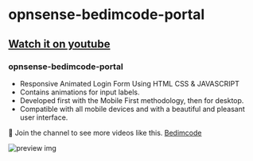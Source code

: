 # opnsense-bedimcode-portal
## [Watch it on youtube](https://youtu.be/yEYd6D0Yno0)
### opnsense-bedimcode-portal

- Responsive Animated Login Form Using HTML CSS & JAVASCRIPT
- Contains animations for input labels.
- Developed first with the Mobile First methodology, then for desktop.
- Compatible with all mobile devices and with a beautiful and pleasant user interface.

💙 Join the channel to see more videos like this. [Bedimcode](https://www.youtube.com/@Bedimcode)

![preview img](/preview.png)
